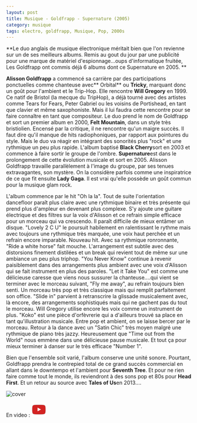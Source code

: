 ```yaml
---
layout: post
title: Musique - Goldfrapp - Supernature (2005)
category: musique
tags: electro, goldfrapp, Musique, Pop, 2000s
---
```

**Le duo anglais de musique électronique méritait bien que l'on revienne sur un de ses meilleurs albums. Remis au gout du jour par une publicité pour une marque de matériel d'espionnage...oups d'informatique fruitée, Les Goldfrapp ont commis déjà 6 albums dont ce Supernature en 2005. **

**Alisson Goldfrapp** a commencé sa carrière par des participations ponctuelles comme chanteuse avec** Orbital** ou **Tricky**, marquant donc un goût pour l'ambient et le Trip-Hop. Elle rencontre **Will Gregory** en 1999. Ce natif de Bristol (la mecque du TripHop), a déjà tourné avec des artistes comme Tears for Fears, Peter Gabriel ou les voisins de Portishead, en tant que clavier et même saxophoniste. Mais il lui faudra cette rencontre pour se faire connaître en tant que compositeur. Le duo prend le nom de Goldfrapp et sort un premier album en 2000, **Felt Mountain**, dans un style très bristiolien. Encensé par la critique, il ne rencontre qu'un maigre succès. Il faut dire qu'il manque de hits radiophoniques, par rapport aux pointures du style. Mais le duo va réagir en intégrant des sonorités plus "rock" et une rythmique un peu plus rapide. L'album baptisé **Black Cherry**sort en 2003 et commence à faire sortir le groupe de l'ombre. **Supernature**est dans le prolongement de cette évolution musicale et sort en 2005. Alisson Goldfrapp travaille parallèlement à l'image du groupe, par ses tenues extravagantes, son mystère. On la considère parfois comme une inspiratrice de ce que fit ensuite **Lady Gaga**. Il est vrai qu'elle possède un goût commun pour la musique glam rock.

L'album commence par le hit "Oh la la". Tout de suite l'orientation dancefloor paraît plus claire avec une rythmique binaire et très présente qui prend plus d'ampleur en devenant plus complexe. S'y ajoute une guitare électrique et des filtres sur la voix d'Alisson et ce refrain simple efficace pour un morceau qui va crescendo. Il paraît difficile de mieux entâmer un disque. "Lovely 2 C U" le poursuit habilement en ralentissant le rythme mais avec toujours une rythmique très marquée, une voix haut perchée et un refrain encore imparable. Nouveau hit. Avec sa rythmique ronronnante, "Ride a white horse" fait mouche. L'arrangement est subtile avec des distorsions finement distilées et un break qui revient tout de même sur une ambiance un peu plus triphop. "You Never Know" continue à revenir paisiblement dans des arrangements plus ambient avec une voix d'Alisson qui se fait instrument en plus des paroles. "Let it Take You" est comme une délicieuse caresse que viens nous sussurer la chanteuse....qui vient se terminer avec le morceau suivant, "Fly me away", au refrain toujours bien senti. Un morceau très pop et très classique mais qui remplit parfaitement son office. "Slide in" parvient à retranscrire la glissade musicalement avec, là encore, des arrangements sophistiqués mais qui ne gachent pas du tout le morceau. Will Gregory utilise encore les voix comme un instrument de plus. "Koko" est une pièce d'orfèvrerie qui a d'ailleurs trouvé sa place en tant qu'illustration musicale. Entre pop et ambient, on se laisse bercer par le morceau. Retour à la dance avec un "Satin Chic" très moyen malgré une rythmique de piano très jazzy. Heureusement que "Time out from the World" nous emmène dans une délicieuse pause musicale. Et tout ça pour mieux terminer à danser sur le très efficace "Number 1".

Bien que l'ensemble soit varié, l'album conserve une unité sonore. Pourtant, Goldfrapp prendra le contrepied total de ce grand succès commercial en allant dans le downtempo et l'ambient pour **Seventh Tree**. Et pour ne rien faire comme tout le monde, ils reviendront à des sons pop et 80s pour **Head First**. Et un retour au source avec **Tales of Us**en 2013....

![cover](https://filedn.eu/llqi9IBxlYouGRXYG2xlROb/img/2014/goldfrappsupernature.jpg)

En video : [![video](/images/youtube.png)](https://www.youtube.com/watch?v=uco-2V4ytYQ)
